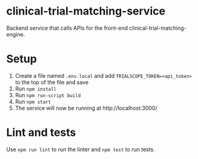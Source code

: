 # clinical-trial-matching-service

Backend service that calls APIs for the front-end clinical-trial-matching-engine.

# Setup

1. Create a file named `.env.local` and add `TRIALSCOPE_TOKEN=<api_token>` to the top of the file and save
2. Run `npm install`
3. Run `npm run-script build`
3. Run `npm start`
4. The service will now be running at http://localhost:3000/

# Lint and tests

Use `npm run lint` to run the linter and `npm test` to run tests.